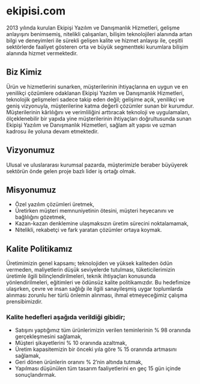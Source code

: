 # ekipisi.com

2013 yılında kurulan Ekipişi Yazılım ve Danışmanlık Hizmetleri, gelişme anlayışını benimsemiş, nitelikli çalışanları, bilişim teknolojileri alanında artan bilgi ve deneyimleri ile sürekli gelişen kalite ve hizmet anlayışı ile, çeşitli sektörlerde faaliyet gösteren orta ve büyük segmentteki kurumlara bilişim alanında hizmet vermektedir.

## Biz Kimiz

Ürün ve hizmetlerini sunarken, müşterilerinin ihtiyaçlarına en uygun ve en yenilikçi çözümlere odaklanan Ekipişi Yazılım ve Danışmanlık Hizmetleri, teknolojik gelişmeleri sadece takip eden değil; gelişime açık, yenilikçi ve geniş vizyonuyla, müşterilerine katma değerli çözümler sunan bir kurumdur. Müşterilerinin kârlılığını ve verimliliğini arttıracak teknoloji ve uygulamaları, ölçeklenebilir bir yapıda yine müşterilerinin ihtiyaçları doğrultusunda sunan Ekipişi Yazılım ve Danışmanlık Hizmetleri, sağlam alt yapısı ve uzman kadrosu ile yoluna devam etmektedir.

## Vizyonumuz

Ulusal ve uluslararası kurumsal pazarda, müşterimizle beraber büyüyerek sektörün önde gelen proje bazlı lider iş ortağı olmak.

## Misyonumuz

- Özel yazılım çözümleri üretmek,
- Üretirken müşteri memnuniyetinin ötesini, müşteri heyecanını ve bağlılığını gözetmek,
- Kazan-kazan denklemine ulaşmaksızın üretim sürecini noktalamamak,
- Nitelikli, rekabetçi ve fark yaratan çözümler ortaya koymak.

## Kalite Politikamız

Üretimimizin genel kapsamı; teknolojiden ve yüksek kaliteden ödün vermeden, maliyetlerin düşük seviyelerde tutulması, tüketicilerimizin üretimle ilgili bilinçlendirilmeleri, teknik ihtiyaçları konusunda yönlendirilmeleri, eğitimleri ve ödünsüz kalite politikamızdır. Bu hedefimize ulaşırken, çevre ve insan sağlığı ile ilgili sanayileşmiş uygar toplumlarda alınması zorunlu her türlü önlemin alınması, ihmal etmeyeceğimiz çalışma prensibimizdir.

### Kalite hedefleri aşağıda verildiği gibidir;

- Satışını yaptığımız tüm ürünlerimizin verilen teminlerinin % 98 oranında gerçekleşmesini sağlamak,
- Müşteri şikayetlerini % 10 oranında azaltmak,
- Üretim kapasitemizin bir önceki yıla göre % 15 oranında artmasını sağlamak,
- Geri dönen ürünlerin oranını % 2’nin altında tutmak,
- Yapılması düşünülen tüm tasarım faaliyetlerini en geç 15 gün içinde sonuçlandırmak.